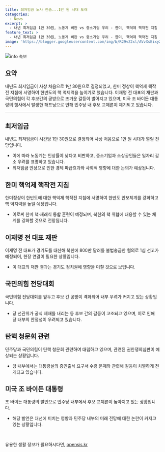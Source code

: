 ```yaml
---
title: 최저임금 노사 한숨...1만 원 시대 도래
categories:
  - News
excerpt: >
  - 내년 최저임금 1만 30원, 노동계 비판 vs 중소기업 우려 - 한미, 핵억제 핵작전 지침 서명 - 이재명 전 대표 800만 달러 불법송금 1심 선고 - 국민의힘 후보 간 공방으로 내부 우려 커져 - 윤석열 대통령 탄핵 청문회, 민주당-국민의힘 갈등 - 바이든 대통령, 우크라이나 대통령 푸틴이라고 잘못 소개
feature_text: >
  - 내년 최저임금 1만 30원, 노동계 비판 vs 중소기업 우려 - 한미, 핵억제 핵작전 지침 서명 - 이재명 전 대표 800만 달러 불법송금 1심 선고 - 국민의힘 후보 간 공방으로 내부 우려 커져 - 윤석열 대통령 탄핵 청문회, 민주당-국민의힘 갈등 - 바이든 대통령, 우크라이나 대통령 푸틴이라고 잘못 소개
image: 'https://blogger.googleusercontent.com/img/b/R29vZ2xl/AVvXsEixyZcFfHzMRdzZMjFBmAUKJYCLCGyLL1o632UiGVXcaFdKo_bkvkuCioo0uUKlGfBVcT3P84aROyZIXSBEx3Aw5nCQ3pTgDom1WDC4m8eifvWiAmWEEVb4x6G_l8C0QH225ldMjyaFvpxGEBGNO37VmDTDMHGhJPq73UglMfDca1-0aw/s1600/blogspot.png'
---
```


<p><img src="https://blogger.googleusercontent.com/img/b/R29vZ2xl/AVvXsEixyZcFfHzMRdzZMjFBmAUKJYCLCGyLL1o632UiGVXcaFdKo_bkvkuCioo0uUKlGfBVcT3P84aROyZIXSBEx3Aw5nCQ3pTgDom1WDC4m8eifvWiAmWEEVb4x6G_l8C0QH225ldMjyaFvpxGEBGNO37VmDTDMHGhJPq73UglMfDca1-0aw/s1600/blogspot.png" alt="info 속보" /></p>

<h2 data-ke-size="size26">요약</h2>

<p data-ke-size="size16">내년도 최저임금이 사상 처음으로 1만 30원으로 결정되었고, 한미 정상이 핵억제 핵작전 지침에 서명하여 한반도의 핵 억제력을 높이기로 했습니다. 이재명 전 대표의 재판과 국민의힘이 각 후보간의 공방으로 뜨거운 갈등이 벌어지고 있으며, 미국 조 바이든 대통령의 행사에서 발생한 해프닝으로 인해 민주당 내 후보 교체론이 제기되고 있습니다.</p>

<hr>

<h2 data-ke-size="size26">최저임금</h2>

<p data-ke-size="size16">내년도 최저임금이 시간당 1만 30원으로 결정되어 사상 처음으로 1만 원 시대가 열릴 전망입니다.</p>

<ul>
<li>이에 따라 노동계는 인상률이 낮다고 비판하고, 중소기업과 소상공인들은 일자리 감소 우려를 표명하고 있습니다.</li>
<li>최저임금 인상으로 인한 경제 파급효과와 사회적 영향에 대한 논의가 예상됩니다.</li>
</ul>

<h2 data-ke-size="size26">한미 핵억제 핵작전 지침</h2>

<p data-ke-size="size16">한미정상이 한반도에 대한 핵억제 핵작전 지침에 서명하여 한반도 안보체계를 강화하고 핵 억지력을 높일 예정입니다.</p>

<ul>
<li>이로써 한미 핵·재래식 통합 훈련이 예정되며, 북한의 핵 위협에 대응할 수 있는 체계를 강화할 것으로 전망됩니다.</li>
</ul>

<h2 data-ke-size="size26">이재명 전 대표 재판</h2>

<p data-ke-size="size16">이재명 전 대표가 경기도를 대신해 북한에 800만 달러를 불법송금한 혐의로 1심 선고가 예정되어, 현장 연결이 필요한 상황입니다.</p>

<ul>
<li>이 대표의 재판 결과는 경기도 정치권에 영향을 미칠 것으로 보입니다.</li>
</ul>

<h2 data-ke-size="size26">국민의힘 전당대회</h2>

<p data-ke-size="size16">국민의힘 전당대회를 앞두고 후보 간 공방이 격화되어 내부 우려가 커지고 있는 상황입니다.</p>

<ul>
<li>당 선관위가 공식 제재를 내리는 등 후보 간의 갈등이 고조되고 있으며, 이로 인해 당 내부의 안정성이 우려되고 있습니다.</li>
</ul>

<h2 data-ke-size="size26">탄핵 청문회 관련</h2>

<p data-ke-size="size16">민주당과 국민의힘이 탄핵 청문회 관련하여 대립하고 있으며, 관련된 권한쟁의심판이 예상되는 상황입니다.</p>

<ul>
<li>당 내부에서는 대통령실의 증인출석 요구서 수령 문제와 관련해 갈등이 치열하게 전개되고 있습니다.</li>
</ul>

<h2 data-ke-size="size26">미국 조 바이든 대통령</h2>

<p data-ke-size="size16">조 바이든 대통령의 발언으로 민주당 내부에서 후보 교체론이 높아지고 있는 상황입니다.</p>

<ul>
<li>해당 발언은 대선에 미치는 영향과 민주당 내부의 미래 전망에 대한 논란이 커지고 있는 상황입니다.</li>
</ul>

<p data-ke-size="size16">&nbsp;</p>
유용한 생활 정보가 필요하시다면, <a href="https://opensis.kr" rel="dofollow">opensis.kr</a>


